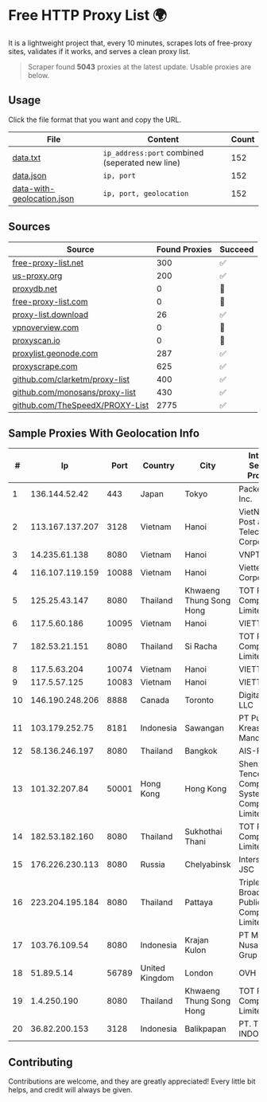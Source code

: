
# Free HTTP Proxy List 🌍

It is a lightweight project that, every 10 minutes, scrapes lots of free-proxy sites, validates if it works, and serves a clean proxy list.


> Scraper found **5043** proxies at the latest update. Usable proxies are below.

## Usage

Click the file format that you want and copy the URL.


|File|Content|Count|
|----|-------|-----|
|[data.txt](https://raw.githubusercontent.com/themiralay/Proxy-List-World/master/data.txt)|`ip_address:port` combined (seperated new line)|152|
|[data.json](https://raw.githubusercontent.com/themiralay/Proxy-List-World/master/data.json)|`ip, port`|152|
|[data-with-geolocation.json](https://raw.githubusercontent.com/themiralay/Proxy-List-World/master/data-with-geolocation.json)|`ip, port, geolocation`|152|

## Sources

|Source|Found Proxies|Succeed|
|------|-------------|-------|
|[free-proxy-list.net](https://free-proxy-list.net)|300|✅|
|[us-proxy.org](https://www.us-proxy.org)|200|✅|
|[proxydb.net](http://proxydb.net)|0|🚫|
|[free-proxy-list.com](https://free-proxy-list.com/?page=&port=&type%5B%5D=http&type%5B%5D=https&up_time=0&search=Search)|0|🚫|
|[proxy-list.download](https://www.proxy-list.download/HTTP)|26|✅|
|[vpnoverview.com](https://vpnoverview.com/privacy/anonymous-browsing/free-proxy-servers)|0|🚫|
|[proxyscan.io](https://www.proxyscan.io)|0|🚫|
|[proxylist.geonode.com](https://proxylist.geonode.com/api/proxy-list?limit=300&page=1&sort_by=lastChecked&sort_type=desc&protocols=http,https)|287|✅|
|[proxyscrape.com](https://api.proxyscrape.com/v2/?request=displayproxies&protocol=http&timeout=10000&country=all&ssl=all&anonymity=all)|625|✅|
|[github.com/clarketm/proxy-list](https://raw.githubusercontent.com/clarketm/proxy-list/master/proxy-list-raw.txt)|400|✅|
|[github.com/monosans/proxy-list](https://raw.githubusercontent.com/monosans/proxy-list/main/proxies/http.txt)|430|✅|
|[github.com/TheSpeedX/PROXY-List](https://raw.githubusercontent.com/TheSpeedX/PROXY-List/master/http.txt)|2775|✅|


## Sample Proxies With Geolocation Info

|#|Ip|Port|Country|City|Internet Service Provider|
|-|--|----|-------|----|-------------------------|
|1|136.144.52.42|443|Japan|Tokyo|Packet Host, Inc.|
|2|113.167.137.207|3128|Vietnam|Hanoi|VietNam Post and Telecom Corporation|
|3|14.235.61.138|8080|Vietnam|Hanoi|VNPT|
|4|116.107.119.159|10088|Vietnam|Hanoi|Viettel Corporation|
|5|125.25.43.147|8080|Thailand|Khwaeng Thung Song Hong|TOT Public Company Limited|
|6|117.5.60.186|10095|Vietnam|Hanoi|VIETTEL|
|7|182.53.21.151|8080|Thailand|Si Racha|TOT Public Company Limited|
|8|117.5.63.204|10074|Vietnam|Hanoi|VIETTEL|
|9|117.5.57.125|10083|Vietnam|Hanoi|VIETTEL|
|10|146.190.248.206|8888|Canada|Toronto|DigitalOcean, LLC|
|11|103.179.252.75|8181|Indonesia|Sawangan|PT Pusaka Kreasi Mandiri|
|12|58.136.246.197|8080|Thailand|Bangkok|AIS-Fibre|
|13|101.32.207.84|50001|Hong Kong|Hong Kong|Shenzhen Tencent Computer Systems Company Limited|
|14|182.53.182.160|8080|Thailand|Sukhothai Thani|TOT Public Company Limited|
|15|176.226.230.113|8080|Russia|Chelyabinsk|Intersvyaz-2 JSC|
|16|223.204.195.184|8080|Thailand|Pattaya|Triple T Broadband Public Company Limited|
|17|103.76.109.54|8080|Indonesia|Krajan Kulon|PT Mahawira Nusantara Grup|
|18|51.89.5.14|56789|United Kingdom|London|OVH SAS|
|19|1.4.250.190|8080|Thailand|Khwaeng Thung Song Hong|TOT Public Company Limited|
|20|36.82.200.153|3128|Indonesia|Balikpapan|PT. TELKOM INDONESIA|



## Contributing

Contributions are welcome, and they are greatly appreciated! Every
little bit helps, and credit will always be given.

